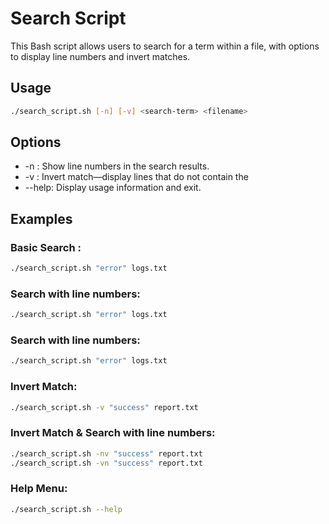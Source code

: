 # Search Script

This Bash script allows users to search for a term within a file, with options to display line numbers and invert matches.

## Usage

```sh
./search_script.sh [-n] [-v] <search-term> <filename>
```

## Options 
- -n : Show line numbers in the search results.
- -v : Invert match—display lines that do not contain the 
- --help: Display usage information and exit.

## Examples
### Basic Search :
```sh
./search_script.sh "error" logs.txt
```
### Search with line numbers:
```sh
./search_script.sh "error" logs.txt
```
### Search with line numbers:
```sh
./search_script.sh "error" logs.txt
```
### Invert Match:
```sh
./search_script.sh -v "success" report.txt
  ```

### Invert Match & Search with line numbers:
```sh
./search_script.sh -nv "success" report.txt
./search_script.sh -vn "success" report.txt
```
### Help Menu:
```sh
./search_script.sh --help
```

